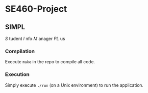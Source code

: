 # SE460-Project

## SIMPL

_S_ tudent _I_ nfo _M_ anager _PL_ us

### Compilation

Execute `make` in the repo to compile all code.

### Execution

Simply execute `./run` (on a Unix environment) to run the application.
